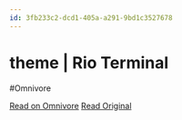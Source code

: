 ```yaml
---
id: 3fb233c2-dcd1-405a-a291-9bd1c3527678
---
```


# theme | Rio Terminal
#Omnivore

[Read on Omnivore](https://omnivore.app/me/theme-rio-terminal-1922449376b)
[Read Original](https://raphamorim.io/rio/docs/config/theme/)


